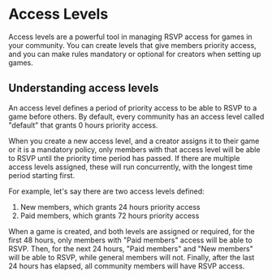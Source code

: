# Access Levels

Access levels are a powerful tool in managing RSVP access for games in your community. You can create levels that give members priority access, and you can make rules mandatory or optional for creators when setting up games.

## Understanding access levels

An access level defines a period of priority access to be able to RSVP to a game before others. By default, every community has an access level called "default" that grants 0 hours priority access.

When you create a new access level, and a creator assigns it to their game or it is a mandatory policy, only members with that access level will be able to RSVP until the priority time period has passed. If there are multiple access levels assigned, these will run concurrently, with the longest time period starting first.

For example, let's say there are two access levels defined:

1. New members, which grants 24 hours priority access
2. Paid members, which grants 72 hours priority access

When a game is created, and both levels are assigned or required, for the first 48 hours, only members with "Paid members" access will be able to RSVP. Then, for the next 24 hours, "Paid members" and "New members" will be able to RSVP, while general members will not. Finally, after the last 24 hours has elapsed, all community members will have RSVP access.
